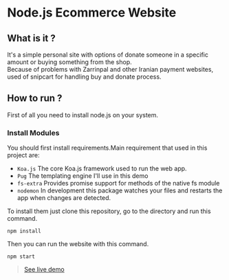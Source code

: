 # Node.js Ecommerce Website

## What is it ? 
It's a simple personal site with options of donate someone in a specific amount or buying something from the shop.  
  Because of problems with Zarrinpal and other Iranian payment websites, used of snipcart for handling buy and donate process.

## How to run ? 
First of all you need to install node.js on your system.

### Install Modules
You should first install requirements.Main requirement that used in this project are:
* `Koa.js` The core Koa.js framework used to run the web app.
* `Pug` The templating engine I'll use in this demo
* `fs-extra` Provides promise support for methods of the native fs module
* `nodemon` In development this package watches your files and restarts the app when changes are detected.


To install them just clone this repository, go to the directory and run this command.
```
npm install
```
Then you can run the website with this command.
```
npm start
```

> [See live demo](https://phln.herokuapp.com/)
